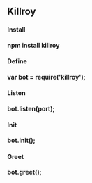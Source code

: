 ## Killroy

#### Install
**npm install killroy**

#### Define
**var bot = require('killroy');**

#### Listen
**bot.listen(port);**

#### Init
**bot.init();**

#### Greet
**bot.greet();**
